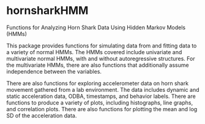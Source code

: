 # hornsharkHMM
Functions for Analyzing Horn Shark Data Using Hidden Markov Models (HMMs)

This package provides functions for simulating data from and fitting data to a variety of normal HMMs. The HMMs covered include univariate and multivariate normal HMMs, with and without autoregressive structures. For the multivariate HMMs, there are also functions that additionally assume independence between the variables.

There are also functions for exploring accelerometer data on horn shark movement gathered from a lab environment. The data includes dynamic and static acceleration data, ODBA, timestamps, and behavior labels. There are functions to produce a variety of plots, including histographs, line graphs, and correlation plots. There are also functions for plotting the mean and log SD of the acceleration data. 
